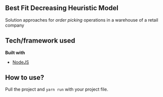 ## Best Fit Decreasing Heuristic Model

Solution approaches for _order picking_ operations in a warehouse of a retail company

## Tech/framework used

<b>Built with</b>

- [NodeJS](https://nodejs.org/)

## How to use?

Pull the project and <code>yarn run</code> with your project file.
